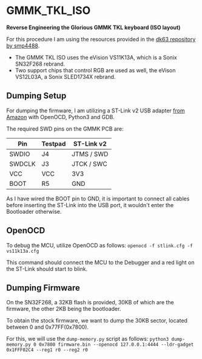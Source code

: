 # GMMK_TKL_ISO
**Reverse Engineering the Glorious GMMK TKL keyboard (ISO layout)**

For this procedure I am using the resources provided in the [dk63 repository by smp4488](https://github.com/smp4488/dk63).

- The GMMK TKL ISO uses the eVision VS11K13A, which is a Sonix SN32F268 rebrand.
- Two support chips that control RGB are used as well, the eVison VS12L03A, a Sonix SLED1734X rebrand.

## Dumping Setup
For dumping the firmware, I am utilizing a ST-Link v2 USB adapter [from Amazon](https://www.amazon.de/dp/B07DK26Q5S/ref=cm_sw_r_tw_dp_4SCNG5612C8DDYAFD5NR) with OpenOCD, Python3 and GDB.

The required SWD pins on the GMMK PCB are:

| Pin       | Testpad           | ST-Link v2 |
| --------- | ----------------- | --------   |
| SWDIO     | J4                | JTMS / SWD |
| SWDCLK    | J3                | JTCK / SWC |
| VCC       | VCC               | 3V3        |
| BOOT      | R5                | GND        |

As I have wired the BOOT pin to GND, it is important to connect all cables before inserting the ST-Link into the USB port, it wouldn't enter the Bootloader otherwise.

## OpenOCD
To debug the MCU, utilize OpenOCD as follows:
`openocd -f stlink.cfg -f vs11k13a.cfg`

This command should connect the MCU to the Debugger and a red light on the ST-Link should start to blink.

## Dumping Firmware
On the SN32F268, a 32KB flash is provided, 30KB of which are the firmware, the other 2KB being the bootloader.

To obtain the stock firmware, we want to dump the 30KB sector, located between 0 and 0x77FF(0x7800).

For this, we will use the `dump-memory.py` script as follows: `python3 dump-memory.py 0 0x7800 firmware.bin --openocd 127.0.0.1:4444 --ldr-gadget 0x1FFF02C4 --reg1 r0 --reg2 r0`
